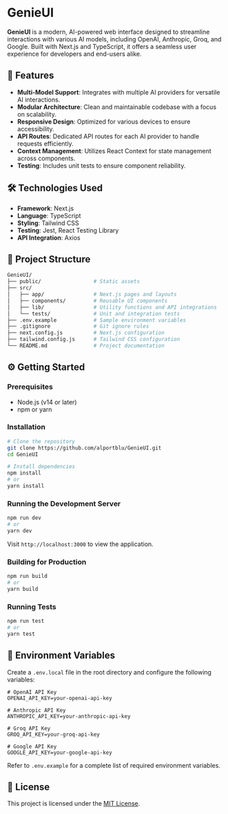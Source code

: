 # GenieUI

**GenieUI** is a modern, AI-powered web interface designed to streamline interactions with various AI models, including OpenAI, Anthropic, Groq, and Google. Built with Next.js and TypeScript, it offers a seamless user experience for developers and end-users alike.

## 🚀 Features

- **Multi-Model Support**: Integrates with multiple AI providers for versatile AI interactions.
- **Modular Architecture**: Clean and maintainable codebase with a focus on scalability.
- **Responsive Design**: Optimized for various devices to ensure accessibility.
- **API Routes**: Dedicated API routes for each AI provider to handle requests efficiently.
- **Context Management**: Utilizes React Context for state management across components.
- **Testing**: Includes unit tests to ensure component reliability.

## 🛠️ Technologies Used

- **Framework**: Next.js
- **Language**: TypeScript
- **Styling**: Tailwind CSS
- **Testing**: Jest, React Testing Library
- **API Integration**: Axios

## 📂 Project Structure

```bash
GenieUI/
├── public/                 # Static assets
├── src/
│   ├── app/                # Next.js pages and layouts
│   ├── components/         # Reusable UI components
│   ├── lib/                # Utility functions and API integrations
│   └── tests/              # Unit and integration tests
├── .env.example            # Sample environment variables
├── .gitignore              # Git ignore rules
├── next.config.js          # Next.js configuration
├── tailwind.config.js      # Tailwind CSS configuration
└── README.md               # Project documentation
```

## ⚙️ Getting Started

### Prerequisites

- Node.js (v14 or later)
- npm or yarn

### Installation

```bash
# Clone the repository
git clone https://github.com/alportblu/GenieUI.git
cd GenieUI

# Install dependencies
npm install
# or
yarn install
```

### Running the Development Server

```bash
npm run dev
# or
yarn dev
```

Visit `http://localhost:3000` to view the application.

### Building for Production

```bash
npm run build
# or
yarn build
```

### Running Tests

```bash
npm run test
# or
yarn test
```

## 🔐 Environment Variables

Create a `.env.local` file in the root directory and configure the following variables:

```env
# OpenAI API Key
OPENAI_API_KEY=your-openai-api-key

# Anthropic API Key
ANTHROPIC_API_KEY=your-anthropic-api-key

# Groq API Key
GROQ_API_KEY=your-groq-api-key

# Google API Key
GOOGLE_API_KEY=your-google-api-key
```

Refer to `.env.example` for a complete list of required environment variables.

## 📄 License

This project is licensed under the [MIT License](LICENSE).


